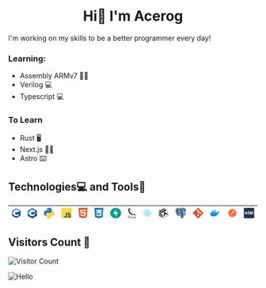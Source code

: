 <h1 align="center">Hi👋 I'm Acerog</h1>

I'm working on my skills to be a better programmer every day!

### Learning:
* Assembly ARMv7 👨‍💻
* Verilog 💻
* Typescript 💻

### To Learn
* Rust 🖥️
* Next.js 👩‍💻
* Astro ⌨️

## Technologies💻 and Tools🧰

| ![C](c-1.svg) | ![C++](c.svg) | ![Python](python-5.svg) | ![javascript](logo-javascript.svg) | ![HTML](html-1.svg) | ![CSS](css-3.svg) | ![FastAPI](fastapi-1.svg) | ![Flask](flask.svg) | ![React](react-2.svg) | ![Expo](expo-1.svg) | ![Postgres](postgresql.svg) | ![Git](git-icon.svg) | ![Docker](docker-4.svg) | ![Postman](postman.svg) | ![ARMv7 Assembly](Assembly.svg) |
|---------------------------------------------|----------------------------------------------|----------------------------------------------|----------------------------------------------|----------------------------------------------|----------------------------------------------|----------------------------------------------|----------------------------------------------|----------------------------------------------|----------------------------------------------|----------------------------------------------|----------------------------------------------|----------------------------------------------|----------------------------------------------|----------------------------------------------|

## Visitors Count 👀

![Visitor Count](https://profile-counter.glitch.me/AleChris1/count.svg)

<img src="https://cdn.shopify.com/s/files/1/0518/5690/0276/products/LucyPeeker_720x.png?v=1665513381" alt="Hello"  width="100" height="100">
